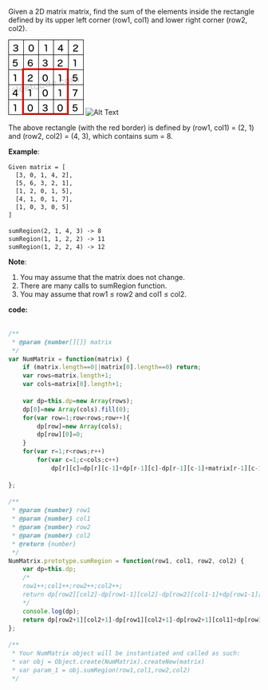 ﻿Given a 2D matrix matrix, find the sum of the elements inside the rectangle defined by its upper left corner (row1, col1) and lower right corner (row2, col2).

![Alt Text](https://github.com/godghdai/leetcode/blob/master/Resource/img/304/2.png)
![Alt Text](https://github.com/godghdai/leetcode/blob/master/Resource/img/304/1.png)

The above rectangle (with the red border) is defined by (row1, col1) = (2, 1) and (row2, col2) = (4, 3), which contains sum = 8.

**Example**:
```
Given matrix = [
  [3, 0, 1, 4, 2],
  [5, 6, 3, 2, 1],
  [1, 2, 0, 1, 5],
  [4, 1, 0, 1, 7],
  [1, 0, 3, 0, 5]
]

sumRegion(2, 1, 4, 3) -> 8
sumRegion(1, 1, 2, 2) -> 11
sumRegion(1, 2, 2, 4) -> 12
```

**Note**:
1. You may assume that the matrix does not change.
2. There are many calls to sumRegion function.
3. You may assume that row1 ≤ row2 and col1 ≤ col2.


**code:**

```js

/**
 * @param {number[][]} matrix
 */
var NumMatrix = function(matrix) {
    if (matrix.length==0||matrix[0].length==0) return;
    var rows=matrix.length+1;
    var cols=matrix[0].length+1;
    
    var dp=this.dp=new Array(rows);
    dp[0]=new Array(cols).fill(0);
    for(var row=1;row<rows;row++){
        dp[row]=new Array(cols);
        dp[row][0]=0;
    }
    for(var r=1;r<rows;r++)
        for(var c=1;c<cols;c++)
            dp[r][c]=dp[r][c-1]+dp[r-1][c]-dp[r-1][c-1]+matrix[r-1][c-1];    
  
};

/** 
 * @param {number} row1 
 * @param {number} col1 
 * @param {number} row2 
 * @param {number} col2
 * @return {number}
 */
NumMatrix.prototype.sumRegion = function(row1, col1, row2, col2) {
    var dp=this.dp;
    /*
    row1++;col1++;row2++;col2++;
    return dp[row2][col2]-dp[row1-1][col2]-dp[row2][col1-1]+dp[row1-1][col1-1];
    */
    console.log(dp);
    return dp[row2+1][col2+1]-dp[row1][col2+1]-dp[row2+1][col1]+dp[row1][col1];
};

/** 
 * Your NumMatrix object will be instantiated and called as such:
 * var obj = Object.create(NumMatrix).createNew(matrix)
 * var param_1 = obj.sumRegion(row1,col1,row2,col2)
 */

```
